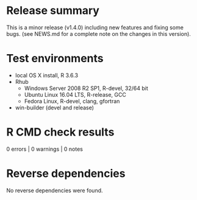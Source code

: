 # Release summary
This is a minor release (v1.4.0) including new features and fixing some bugs. (see NEWS.md for a complete note on the changes in this version).

# Test environments

- local OS X install, R 3.6.3
- Rhub
   - Windows Server 2008 R2 SP1, R-devel, 32/64 bit
   - Ubuntu Linux 16.04 LTS, R-release, GCC
   - Fedora Linux, R-devel, clang, gfortran
- win-builder (devel and release)


# R CMD check results
0 errors | 0 warnings | 0 notes

# Reverse dependencies
No reverse dependencies were found.
